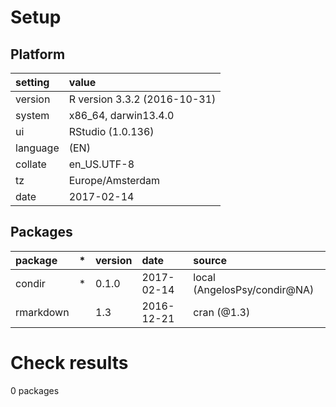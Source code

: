 # Setup

## Platform

|setting  |value                        |
|:--------|:----------------------------|
|version  |R version 3.3.2 (2016-10-31) |
|system   |x86_64, darwin13.4.0         |
|ui       |RStudio (1.0.136)            |
|language |(EN)                         |
|collate  |en_US.UTF-8                  |
|tz       |Europe/Amsterdam             |
|date     |2017-02-14                   |

## Packages

|package   |*  |version |date       |source                       |
|:---------|:--|:-------|:----------|:----------------------------|
|condir    |*  |0.1.0   |2017-02-14 |local (AngelosPsy/condir@NA) |
|rmarkdown |   |1.3     |2016-12-21 |cran (@1.3)                  |

# Check results
0 packages


